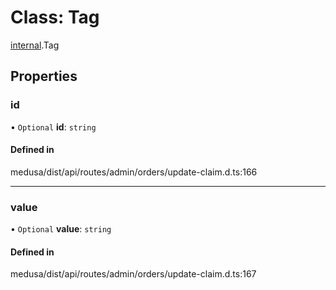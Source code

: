 # Class: Tag

[internal](../modules/internal-14.md).Tag

## Properties

### id

• `Optional` **id**: `string`

#### Defined in

medusa/dist/api/routes/admin/orders/update-claim.d.ts:166

___

### value

• `Optional` **value**: `string`

#### Defined in

medusa/dist/api/routes/admin/orders/update-claim.d.ts:167

